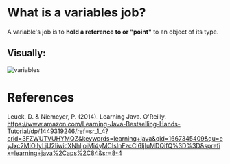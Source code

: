  # What is a variables job? 
  
 A variable's job is to **hold a reference to or "point"** to an object of its type.
  
 ## Visually: 
 
 ![variables](https://user-images.githubusercontent.com/109105989/199370945-88ca4bb3-ec8c-4a11-a7a3-055bcf278b08.png)

 
# References 
Leuck, D. & Niemeyer, P. (2014). Learning Java. O'Reilly. https://www.amazon.com/Learning-Java-Bestselling-Hands-Tutorial/dp/1449319246/ref=sr_1_4?crid=3FZWUTVUHYMQZ&keywords=learning+java&qid=1667345409&qu=eyJxc2MiOiIyLjU2IiwicXNhIjoiMi4yMCIsInFzcCI6IjIuMDQifQ%3D%3D&sprefix=learning+java%2Caps%2C84&sr=8-4
